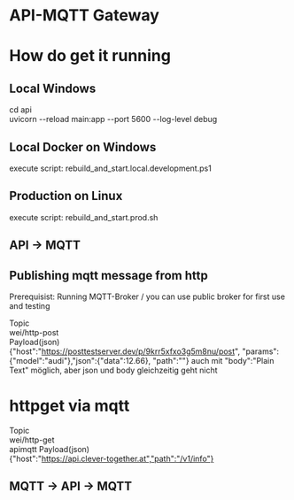 # API-MQTT Gateway
# How do get it running
## Local Windows 
cd api   
uvicorn --reload main:app --port 5600 --log-level debug  
## Local Docker on Windows  
execute script: rebuild_and_start.local.development.ps1  
## Production on Linux
execute script: rebuild_and_start.prod.sh
## API -> MQTT 
## Publishing mqtt message from http 
Prerequisist: Running MQTT-Broker / you can use public broker for first use and testing

Topic<br>
wei/http-post<br>
Payload(json)<br>
{"host":"https://posttestserver.dev/p/9krr5xfxo3g5m8nu/post", "params":{"model":"audi"},"json":{"data":12.66}, "path":""}
auch mit "body":"Plain Text" möglich, aber json und body gleichzeitig geht nicht
# httpget via mqtt
Topic<br>
wei/http-get<br>apimqtt
Payload(json)<br>
{"host":"https://api.clever-together.at","path":"/v1/info"}

## MQTT -> API -> MQTT 